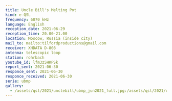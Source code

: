 ```yaml
---
title: Uncle Bill's Melting Pot
kind: e-QSL
frequency: 6070 kHz
language: English
reception_date: 2021-06-29
reception_time: 20.00-21.00
location: Moscow, Russia (inside city)
mail_to: mailto:tilfordproductions@gmail.com
receiver: XHDATA D-808
antenna: telescopic loop
station: rohrbach
youtube_id: lfm3z5HKPSk
report_sent: 2021-06-30
responce_sent: 2021-06-30
responce_received: 2021-06-30
serie: ubmp
gallery:
  - /assets/qsl/2021/unclebill/ubmp_jun2021_full.jpg:/assets/qsl/2021/unclebill/ubmp_jun2021_small.jpg
---
```

